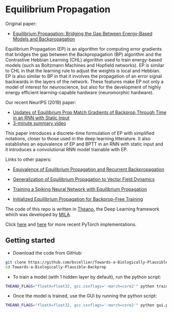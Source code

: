 # Equilibrium Propagation

Original paper:
* [Equilibrium Propagation: Bridging the Gap Between Energy-Based Models and Backpropagation](https://www.frontiersin.org/articles/10.3389/fncom.2017.00024/full)

Equilibrium Propagation (EP) is an algorithm for computing error gradients that bridges the gap between the Backpropagation (BP) algorithm and the Contrastive Hebbian Learning (CHL) algorithm used to train energy-based models (such as Boltzmann Machines and Hopfield networks).
EP is similar to CHL in that the learning rule to adjust the weights is local and Hebbian.
EP is also similar to BP in that it involves the propagation of an error signal backwards in the layers of the network.
These features make EP not only a model of interest for neuroscience, but also for the development of highly energy efficient learning-capable hardware (neuromorphic hardware).

Our recent NeurIPS (2019) paper:
* [Updates of Equilibrium Prop Match Gradients of Backprop Through Time in an RNN with Static Input](https://papers.nips.cc/paper/8930-updates-of-equilibrium-prop-match-gradients-of-backprop-through-time-in-an-rnn-with-static-input.pdf)
* [3-minute summary video](https://www.youtube.com/watch?v=Xb5sM0NRy_0)

This paper introduces a discrete-time formulation of EP with simplified notations, closer to those used in the deep learning litterature.
It also establishes an equivalence of EP and BPTT in an RNN with static input and it introduces a convolutional RNN model trainable with EP.

Links to other papers:

* [Equivalence of Equilibrium Propagation and Recurrent Backpropagation](https://arxiv.org/abs/1711.08416)

* [Generalization of Equilibrium Propagation to Vector Field Dynamics](https://arxiv.org/abs/1808.04873)

* [Training a Spiking Neural Network with Equilibrium Propagation](http://proceedings.mlr.press/v89/o-connor19a/o-connor19a.pdf)

* [Initialized Equilibrium Propagation for Backprop-Free Training](https://openreview.net/pdf?id=B1GMDsR5tm)

The code of this repo is written in [Theano](https://github.com/Theano/Theano), the Deep Learning framework which was developed by [MILA](https://mila.umontreal.ca/en/).

Click [here](https://github.com/ernoult/updatesEPgradientsBPTT) and [here](https://github.com/smonsays/equilibrium-propagation) for more recent PyTorch implementations.

## Getting started
* Download the code from GitHub:
```bash
git clone https://github.com/bscellier/Towards-a-Biologically-Plausible-Backprop
cd Towards-a-Biologically-Plausible-Backprop
```
* To train a model (with 1 hidden layer by default), run the python script:
``` bash
THEANO_FLAGS="floatX=float32, gcc.cxxflags='-march=core2'" python train_model.py
```
* Once the model is trained, use the GUI by running the python script:
``` bash
THEANO_FLAGS="floatX=float32, gcc.cxxflags='-march=core2'" python gui.py net1
```
